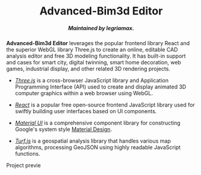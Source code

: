 <h1 align="center">Advanced-Bim3d Editor</h1>

<h5 align="center">Maintained by legriamax.</h5>

**Advanced-Bim3d Editor** leverages the popular frontend library React and the superior WebGL library Three.js to create an online, editable CAD analysis editor and free 3D modeling functionality. It has built-in support and cases for smart city, digital twinning, smart home decoration, web games, industrial display, and other related 3D rendering projects.

- [_Three.js_](https://threejs.org) is a cross-browser JavaScript library and Application Programming Interface (API) used to create and display animated 3D computer graphics within a web browser using WebGL.

- [_React_](https://reactjs.org) is a popular free open-source frontend JavaScript library used for swiftly building user interfaces based on UI components.

- [_Material UI_](https://mui.com/material-ui/getting-started/overview/) is a comprehensive component library for constructing Google's system style [Material Design](https://material.io/design/introduction/).

- [_Turf.js_](https://turfjs.org/) is a geospatial analysis library that handles various map algorithms, processing GeoJSON using highly readable JavaScript functions.

Project previe